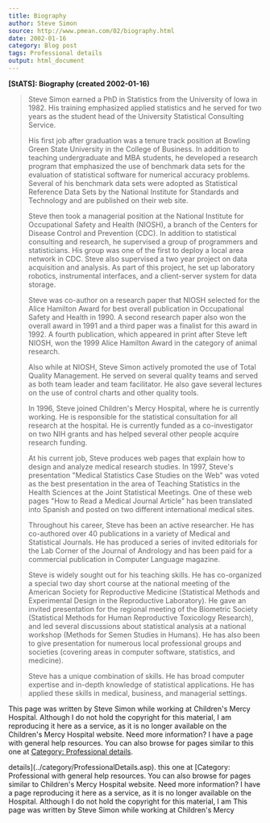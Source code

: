 ```yaml
---
title: Biography
author: Steve Simon
source: http://www.pmean.com/02/biography.html
date: 2002-01-16
category: Blog post
tags: Professional details
output: html_document
---
```

******[StATS]:**** Biography (created 2002-01-16)**

> Steve Simon earned a PhD in Statistics from the University of Iowa in
> 1982. His training emphasized applied statistics and he served for two
> years as the student head of the University Statistical Consulting
> Service.
>
> His first job after graduation was a tenure track position at Bowling
> Green State University in the College of Business. In addition to
> teaching undergraduate and MBA students, he developed a research
> program that emphasized the use of benchmark data sets for the
> evaluation of statistical software for numerical accuracy problems.
> Several of his benchmark data sets were adopted as Statistical
> Reference Data Sets by the National Institute for Standards and
> Technology and are published on their web site.
>
> Steve then took a managerial position at the National Institute for
> Occupational Safety and Health (NIOSH), a branch of the Centers for
> Disease Control and Prevention (CDC). In addition to statistical
> consulting and research, he supervised a group of programmers and
> statisticians. His group was one of the first to deploy a local area
> network in CDC. Steve also supervised a two year project on data
> acquisition and analysis. As part of this project, he set up
> laboratory robotics, instrumental interfaces, and a client-server
> system for data storage.
>
> Steve was co-author on a research paper that NIOSH selected for the
> Alice Hamilton Award for best overall publication in Occupational
> Safety and Health in 1990. A second research paper also won the
> overall award in 1991 and a third paper was a finalist for this award
> in 1992. A fourth publication, which appeared in print after Steve
> left NIOSH, won the 1999 Alice Hamilton Award in the category of
> animal research.
>
> Also while at NIOSH, Steve Simon actively promoted the use of Total
> Quality Management. He served on several quality teams and served as
> both team leader and team facilitator. He also gave several lectures
> on the use of control charts and other quality tools.
>
> In 1996, Steve joined Children\'s Mercy Hospital, where he is
> currently working. He is responsible for the statistical consultation
> for all research at the hospital. He is currently funded as a
> co-investigator on two NIH grants and has helped several other people
> acquire research funding.
>
> At his current job, Steve produces web pages that explain how to
> design and analyze medical research studies. In 1997, Steve\'s
> presentation \"Medical Statistics Case Studies on the Web\" was voted
> as the best presentation in the area of Teaching Statistics in the
> Health Sciences at the Joint Statistical Meetings. One of these web
> pages \"How to Read a Medical Journal Article\" has been translated
> into Spanish and posted on two different international medical sites.
>
> Throughout his career, Steve has been an active researcher. He has
> co-authored over 40 publications in a variety of Medical and
> Statistical Journals. He has produced a series of invited editorials
> for the Lab Corner of the Journal of Andrology and has been paid for a
> commercial publication in Computer Language magazine.
>
> Steve is widely sought out for his teaching skills. He has
> co-organized a special two day short course at the national meeting of
> the American Society for Reproductive Medicine (Statistical Methods
> and Experimental Design in the Reproductive Laboratory). He gave an
> invited presentation for the regional meeting of the Biometric Society
> (Statistical Methods for Human Reproductive Toxicology Research), and
> led several discussions about statistical analysis at a national
> workshop (Methods for Semen Studies in Humans). He has also been to
> give presentation for numerous local professional groups and societies
> (covering areas in computer software, statistics, and medicine).
>
> Steve has a unique combination of skills. He has broad computer
> expertise and in-depth knowledge of statistical applications. He has
> applied these skills in medical, business, and managerial settings.

This page was written by Steve Simon while working at Children\'s Mercy
Hospital. Although I do not hold the copyright for this material, I am
reproducing it here as a service, as it is no longer available on the
Children\'s Mercy Hospital website. Need more information? I have a page
with general help resources. You can also browse for pages similar to
this one at [Category: Professional
details](../category/ProfessionalDetails.asp).
<!---More--->
details](../category/ProfessionalDetails.asp).
this one at [Category: Professional
with general help resources. You can also browse for pages similar to
Children\'s Mercy Hospital website. Need more information? I have a page
reproducing it here as a service, as it is no longer available on the
Hospital. Although I do not hold the copyright for this material, I am
This page was written by Steve Simon while working at Children\'s Mercy

<!---Do not use
******[StATS]:**** Biography (created 2002-01-16)**
This page was written by Steve Simon while working at Children\'s Mercy
Hospital. Although I do not hold the copyright for this material, I am
reproducing it here as a service, as it is no longer available on the
Children\'s Mercy Hospital website. Need more information? I have a page
with general help resources. You can also browse for pages similar to
this one at [Category: Professional
details](../category/ProfessionalDetails.asp).
--->

